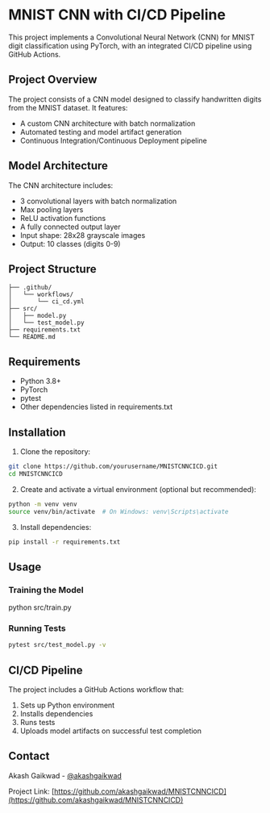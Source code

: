 # MNIST CNN with CI/CD Pipeline

This project implements a Convolutional Neural Network (CNN) for MNIST digit classification using PyTorch, with an integrated CI/CD pipeline using GitHub Actions.

## Project Overview

The project consists of a CNN model designed to classify handwritten digits from the MNIST dataset. It features:
- A custom CNN architecture with batch normalization
- Automated testing and model artifact generation
- Continuous Integration/Continuous Deployment pipeline

## Model Architecture

The CNN architecture includes:
- 3 convolutional layers with batch normalization
- Max pooling layers
- ReLU activation functions
- A fully connected output layer
- Input shape: 28x28 grayscale images
- Output: 10 classes (digits 0-9)

## Project Structure

```
├── .github/
│   └── workflows/
│       └── ci_cd.yml
├── src/
│   ├── model.py
│   └── test_model.py
├── requirements.txt
└── README.md
```

## Requirements

- Python 3.8+
- PyTorch
- pytest
- Other dependencies listed in requirements.txt

## Installation

1. Clone the repository:
```bash
git clone https://github.com/yourusername/MNISTCNNCICD.git
cd MNISTCNNCICD
```

2. Create and activate a virtual environment (optional but recommended):
```bash
python -m venv venv
source venv/bin/activate  # On Windows: venv\Scripts\activate
```

3. Install dependencies:
```bash
pip install -r requirements.txt
```

## Usage

### Training the Model

python src/train.py

### Running Tests

```bash
pytest src/test_model.py -v
```

## CI/CD Pipeline

The project includes a GitHub Actions workflow that:
1. Sets up Python environment
2. Installs dependencies
3. Runs tests
4. Uploads model artifacts on successful test completion


## Contact

Akash Gaikwad - [@akashgaikwad](https://github.com/akashgaikwad)

Project Link: [https://github.com/akashgaikwad/MNISTCNNCICD](https://github.com/akashgaikwad/MNISTCNNCICD)
